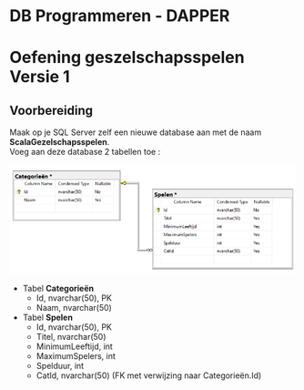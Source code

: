 # DB Programmeren - DAPPER   
  
# Oefening geszelschapsspelen Versie 1   
  
## Voorbereiding    
  
Maak op je SQL Server zelf een nieuwe database aan met de naam **ScalaGezelschapsspelen**.    
Voeg aan deze database 2 tabellen toe :   
    
<img src="assets/erd.png">  
  
  * Tabel **Categorieën**   
    * Id, nvarchar(50), PK  
    * Naam, nvarchar(50)   
  * Tabel **Spelen**  
    * Id, nvarchar(50), PK   
    * Titel, nvarchar(50)  
    * MinimumLeeftijd, int  
    * MaximumSpelers, int  
    * Spelduur, int   
    * CatId, nvarchar(50) (FK met verwijzing naar Categorieën.Id)  

